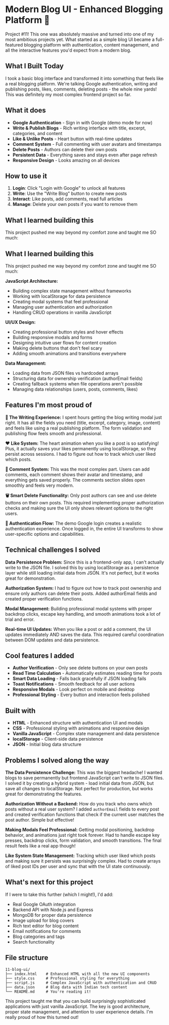 # Modern Blog UI - Enhanced Blogging Platform 📝

Project #11! This one was absolutely massive and turned into one of my most ambitious projects yet. What started as a simple blog UI became a full-featured blogging platform with authentication, content management, and all the interactive features you'd expect from a modern blog.

## What I Built Today

I took a basic blog interface and transformed it into something that feels like a real blogging platform. We're talking Google authentication, writing and publishing posts, likes, comments, deleting posts - the whole nine yards! This was definitely my most complex frontend project so far.

## What it does

- **Google Authentication** - Sign in with Google (demo mode for now)
- **Write & Publish Blogs** - Rich writing interface with title, excerpt, categories, and content
- **Like & Unlike Posts** - Heart button with real-time updates
- **Comment System** - Full commenting with user avatars and timestamps
- **Delete Posts** - Authors can delete their own posts
- **Persistent Data** - Everything saves and stays even after page refresh
- **Responsive Design** - Looks amazing on all devices

## How to use it

1. **Login**: Click "Login with Google" to unlock all features
2. **Write**: Use the "Write Blog" button to create new posts
3. **Interact**: Like posts, add comments, read full articles
4. **Manage**: Delete your own posts if you want to remove them

## What I learned building this

This project pushed me way beyond my comfort zone and taught me SO much:

## What I learned building this

This project pushed me way beyond my comfort zone and taught me SO much:

**JavaScript Architecture:**
- Building complex state management without frameworks
- Working with localStorage for data persistence
- Creating modal systems that feel professional
- Managing user authentication and authorization
- Handling CRUD operations in vanilla JavaScript

**UI/UX Design:**
- Creating professional button styles and hover effects
- Building responsive modals and forms
- Designing intuitive user flows for content creation
- Making delete buttons that don't feel scary
- Adding smooth animations and transitions everywhere

**Data Management:**
- Loading data from JSON files vs hardcoded arrays
- Structuring data for ownership verification (authorEmail fields)
- Creating fallback systems when file operations aren't possible
- Managing data relationships (users, posts, comments, likes)

## Features I'm most proud of

**🎨 The Writing Experience:**
I spent hours getting the blog writing modal just right. It has all the fields you need (title, excerpt, category, image, content) and feels like using a real publishing platform. The form validation and publishing flow feels smooth and professional.

**❤️ Like System:**
The heart animation when you like a post is so satisfying! Plus, it actually saves your likes permanently using localStorage, so they persist across sessions. I had to figure out how to track which user liked which posts.

**💬 Comment System:**
This was the most complex part. Users can add comments, each comment shows their avatar and timestamp, and everything gets saved properly. The comments section slides open smoothly and feels very modern.

**🗑️ Smart Delete Functionality:**
Only post authors can see and use delete buttons on their own posts. This required implementing proper authorization checks and making sure the UI only shows relevant options to the right users.

**🔐 Authentication Flow:**
The demo Google login creates a realistic authentication experience. Once logged in, the entire UI transforms to show user-specific options and capabilities.

## Technical challenges I solved

**Data Persistence Problem:**
Since this is a frontend-only app, I can't actually write to the JSON file. I solved this by using localStorage as a persistence layer while still loading initial data from JSON. It's not perfect, but it works great for demonstration.

**Authorization System:**
I had to figure out how to track post ownership and ensure only authors can delete their posts. Added authorEmail fields and created proper verification functions.

**Modal Management:**
Building professional modal systems with proper backdrop clicks, escape key handling, and smooth animations took a lot of trial and error.

**Real-time UI Updates:**
When you like a post or add a comment, the UI updates immediately AND saves the data. This required careful coordination between DOM updates and data persistence.

## Cool features I added

- **Author Verification** - Only see delete buttons on your own posts
- **Read Time Calculation** - Automatically estimates reading time for posts
- **Smart Data Loading** - Falls back gracefully if JSON loading fails
- **Toast Notifications** - Smooth feedback for all user actions
- **Responsive Modals** - Look perfect on mobile and desktop
- **Professional Styling** - Every button and interaction feels polished

## Built with

- **HTML** - Enhanced structure with authentication UI and modals
- **CSS** - Professional styling with animations and responsive design
- **Vanilla JavaScript** - Complex state management and data persistence
- **localStorage** - Client-side data persistence
- **JSON** - Initial blog data structure

## Problems I solved along the way

**The Data Persistence Challenge:**
This was the biggest headache! I wanted blogs to save permanently but frontend JavaScript can't write to JSON files. I solved it by creating a hybrid system - load initial data from JSON, but save all changes to localStorage. Not perfect for production, but works great for demonstrating the features.

**Authorization Without a Backend:**
How do you track who owns which posts without a real user system? I added `authorEmail` fields to every post and created verification functions that check if the current user matches the post author. Simple but effective!

**Making Modals Feel Professional:**
Getting modal positioning, backdrop behavior, and animations just right took forever. Had to handle escape key presses, backdrop clicks, form validation, and smooth transitions. The final result feels like a real app though!

**Like System State Management:**
Tracking which user liked which posts and making sure it persists was surprisingly complex. Had to create arrays of liked post IDs per user and sync that with the UI state continuously.

## What's next for this project

If I were to take this further (which I might!), I'd add:
- Real Google OAuth integration
- Backend API with Node.js and Express
- MongoDB for proper data persistence
- Image upload for blog covers
- Rich text editor for blog content
- Email notifications for comments
- Blog categories and tags
- Search functionality

## File structure

```
11-blog-ui/
├── index.html    # Enhanced HTML with all the new UI components
├── style.css     # Professional styling for everything
├── script.js     # Complex JavaScript with authentication and CRUD
├── data.json     # Blog data with Indian tech content
└── README.md     # You're reading it!
```

This project taught me that you can build surprisingly sophisticated applications with just vanilla JavaScript. The key is good architecture, proper state management, and attention to user experience details. I'm really proud of how this turned out!
